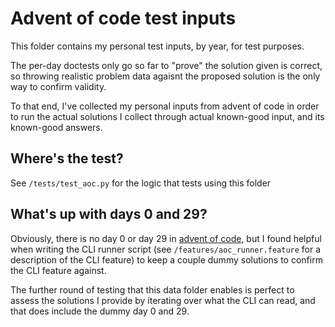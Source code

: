 # Advent of code test inputs

This folder contains my personal test inputs, by year, for test purposes.

The per-day doctests only go so far to "prove" the solution given is correct, so
throwing realistic problem data agaisnt the proposed solution is the only way to
confirm validity.

To that end, I've collected my personal inputs from advent of code in order to
run the actual solutions I collect through actual known-good input, and its
known-good answers.

## Where's the test?

See `/tests/test_aoc.py` for the logic that tests using this folder

## What's up with days 0 and 29?

Obviously, there is no day 0 or day 29 in [advent of
code](https://adventofcode.com), but I found helpful when writing the CLI runner
script (see `/features/aoc_runner.feature` for a description of the CLI feature)
to keep a couple dummy solutions to confirm the CLI feature against.

The further round of testing that this data folder enables is perfect to assess
the solutions I provide by iterating over what the CLI can read, and that does
include the dummy day 0 and 29.
